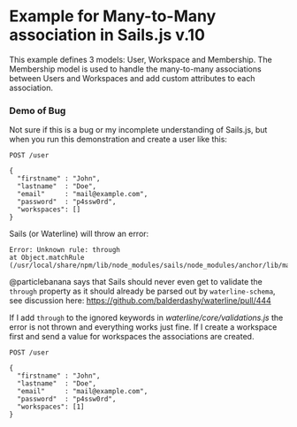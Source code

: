 # Example for Many-to-Many association in Sails.js v.10

This example defines 3 models: User, Workspace and Membership.
The Membership model is used to handle the many-to-many associations between Users and Workspaces and add custom attributes to each association.


### Demo of Bug

Not sure if this is a bug or my incomplete understanding of Sails.js, but when you run this demonstration and create a user like this:

    POST /user
    
    {
      "firstname" : "John",
      "lastname"  : "Doe",
      "email"     : "mail@example.com",
      "password"  : "p4ssw0rd",
      "workspaces": []
    }

Sails (or Waterline) will throw an error:

    Error: Unknown rule: through
    at Object.matchRule (/usr/local/share/npm/lib/node_modules/sails/node_modules/anchor/lib/match/matchRule.js:37:11)
    
@particlebanana says that Sails should never even get to validate the `through` property as it should already be parsed out by `waterline-schema`, see discussion here: https://github.com/balderdashy/waterline/pull/444

If I add `through` to the ignored keywords in *waterline/core/validations.js* the error is not thrown and everything works just fine. If I create a workspace first and send a value for workspaces the associations are created.

	POST /user
    
    {
      "firstname" : "John",
      "lastname"  : "Doe",
      "email"     : "mail@example.com",
      "password"  : "p4ssw0rd",
      "workspaces": [1]
    }
    